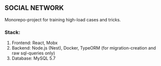 ## SOCIAL NETWORK

Monorepo-project for training high-load cases and tricks.

### Stack:
1. Frontend: React, Mobx
2. Backend: Node.js (Nest), Docker, TypeORM (for migration-creation and raw sql-queries only)
3. Database: MySQL 5.7
